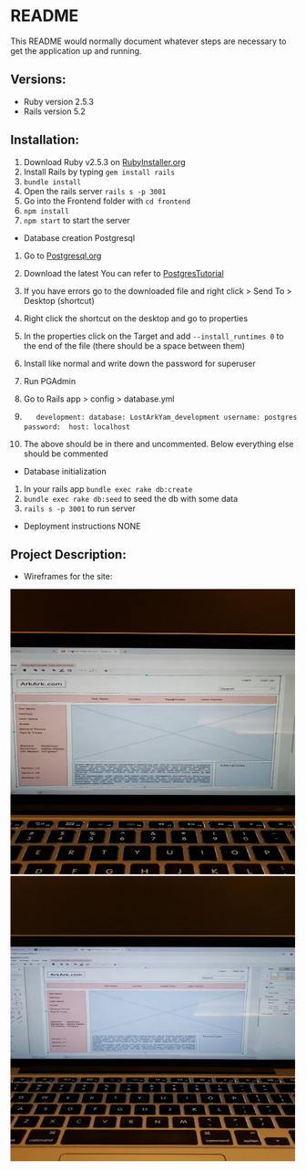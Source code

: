 # README

This README would normally document whatever steps are necessary to get the
application up and running.

## Versions:
* Ruby version 2.5.3
* Rails version 5.2

## Installation:
1. Download Ruby v2.5.3 on [RubyInstaller.org](https://rubyinstaller.org/)
2. Install Rails by typing `gem install rails`
3. `bundle install`
4. Open the rails server `rails s -p 3001`
5. Go into the Frontend folder with `cd frontend`
6. `npm install`
7. `npm start` to start the server

* Database creation Postgresql
1. Go to [Postgresql.org](https://www.postgresql.org/download/windows/)
2. Download the latest
You can refer to [PostgresTutorial](http://www.postgresqltutorial.com/install-postgresql/)

3. If you have errors go to the downloaded file and right click > Send To > Desktop (shortcut)
4. Right click the shortcut on the desktop and go to properties
5. In the properties click on the Target and add `--install_runtimes 0` to the end of the file (there should be a space between them)
6. Install like normal and write down the password for superuser
7. Run PGAdmin
8. Go to Rails app > config > database.yml
9. `    development:
  database: LostArkYam_development
  username: postgres
  password: 
  host: localhost `
10. The above should be in there and uncommented. Below everything else should be commented

* Database initialization
1. In your rails app `bundle exec rake db:create`
2. `bundle exec rake db:seed` to seed the db with some data
3. `rails s -p 3001` to run server

* Deployment instructions
NONE

## Project Description:

* Wireframes for the site:


<img src='./lib/assets/wireframe1.jpg' width="500" height="500">
<img src='./lib/assets/wireframe2.jpg' width="500" height="500">
